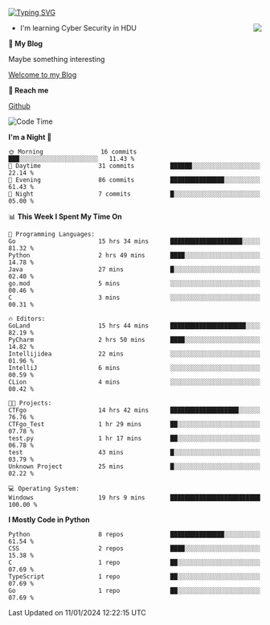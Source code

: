 [![Typing SVG](https://readme-typing-svg.herokuapp.com?font=Fira+Code&pause=1000&random=false&width=450&height=60&lines=Hello+%F0%9F%91%8B%F0%9F%8F%BB;I'm+JBNRZ)](https://git.io/typing-svg)

<a href="#">
  <img align="right" src="https://github-readme-stats.vercel.app/api?username=JBNRZ&show_icons=true&bg_color=15,f2f7fd,E0EAFC" />
</a>

- I'm learning Cyber Security in HDU

 **🌱 My Blog**

Maybe something interesting

[Welcome to my Blog](https://jbnrz.com.cn/)

 **💬 Reach me** 

[Github](https://github.com/JBNRZ)


<!--START_SECTION:waka-->
![Code Time](http://img.shields.io/badge/Code%20Time-263%20hrs%2025%20mins-blue)

**I'm a Night 🦉** 

```text
🌞 Morning                16 commits          ███░░░░░░░░░░░░░░░░░░░░░░   11.43 % 
🌆 Daytime                31 commits          ██████░░░░░░░░░░░░░░░░░░░   22.14 % 
🌃 Evening                86 commits          ███████████████░░░░░░░░░░   61.43 % 
🌙 Night                  7 commits           █░░░░░░░░░░░░░░░░░░░░░░░░   05.00 % 
```


📊 **This Week I Spent My Time On** 

```text
💬 Programming Languages: 
Go                       15 hrs 34 mins      ████████████████████░░░░░   81.32 % 
Python                   2 hrs 49 mins       ████░░░░░░░░░░░░░░░░░░░░░   14.78 % 
Java                     27 mins             █░░░░░░░░░░░░░░░░░░░░░░░░   02.40 % 
go.mod                   5 mins              ░░░░░░░░░░░░░░░░░░░░░░░░░   00.46 % 
C                        3 mins              ░░░░░░░░░░░░░░░░░░░░░░░░░   00.31 % 

🔥 Editors: 
GoLand                   15 hrs 44 mins      █████████████████████░░░░   82.19 % 
PyCharm                  2 hrs 50 mins       ████░░░░░░░░░░░░░░░░░░░░░   14.82 % 
Intellijidea             22 mins             ░░░░░░░░░░░░░░░░░░░░░░░░░   01.96 % 
IntelliJ                 6 mins              ░░░░░░░░░░░░░░░░░░░░░░░░░   00.59 % 
CLion                    4 mins              ░░░░░░░░░░░░░░░░░░░░░░░░░   00.42 % 

🐱‍💻 Projects: 
CTFgo                    14 hrs 42 mins      ███████████████████░░░░░░   76.76 % 
CTFgo_Test               1 hr 29 mins        ██░░░░░░░░░░░░░░░░░░░░░░░   07.78 % 
test.py                  1 hr 17 mins        ██░░░░░░░░░░░░░░░░░░░░░░░   06.78 % 
test                     43 mins             █░░░░░░░░░░░░░░░░░░░░░░░░   03.79 % 
Unknown Project          25 mins             █░░░░░░░░░░░░░░░░░░░░░░░░   02.22 % 

💻 Operating System: 
Windows                  19 hrs 9 mins       █████████████████████████   100.00 % 
```

**I Mostly Code in Python** 

```text
Python                   8 repos             ███████████████░░░░░░░░░░   61.54 % 
CSS                      2 repos             ████░░░░░░░░░░░░░░░░░░░░░   15.38 % 
C                        1 repo              ██░░░░░░░░░░░░░░░░░░░░░░░   07.69 % 
TypeScript               1 repo              ██░░░░░░░░░░░░░░░░░░░░░░░   07.69 % 
Go                       1 repo              ██░░░░░░░░░░░░░░░░░░░░░░░   07.69 % 
```




 Last Updated on 11/01/2024 12:22:15 UTC
<!--END_SECTION:waka-->
